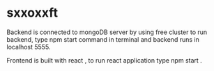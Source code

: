 # sxxoxxft
 
Backend is connected to mongoDB server by using free cluster to run backend, type  npm start command  in terminal and backend  runs in localhost 5555.

Frontend is built with react , to run react application type npm start .
